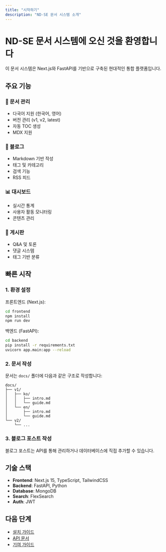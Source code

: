 ```yaml
---
title: "시작하기"
description: "ND-SE 문서 시스템 소개"
---
```


# ND-SE 문서 시스템에 오신 것을 환영합니다

이 문서 시스템은 Next.js와 FastAPI를 기반으로 구축된 현대적인 통합 플랫폼입니다.

## 주요 기능

### 📄 문서 관리
- 다국어 지원 (한국어, 영어)
- 버전 관리 (v1, v2, latest)
- 자동 TOC 생성
- MDX 지원

### 📝 블로그
- Markdown 기반 작성
- 태그 및 카테고리
- 검색 기능
- RSS 피드

### 📊 대시보드
- 실시간 통계
- 사용자 활동 모니터링
- 콘텐츠 관리

### 💬 게시판
- Q&A 및 토론
- 댓글 시스템
- 태그 기반 분류

## 빠른 시작

### 1. 환경 설정

프론트엔드 (Next.js):
```bash
cd frontend
npm install
npm run dev
```

백엔드 (FastAPI):
```bash
cd backend
pip install -r requirements.txt
uvicorn app.main:app --reload
```

### 2. 문서 작성

문서는 `docs/` 폴더에 다음과 같은 구조로 작성합니다:

```
docs/
├── v1/
│   ├── ko/
│   │   ├── intro.md
│   │   └── guide.md
│   └── en/
│       ├── intro.md
│       └── guide.md
└── v2/
    └── ...
```

### 3. 블로그 포스트 작성

블로그 포스트는 API를 통해 관리하거나 데이터베이스에 직접 추가할 수 있습니다.

## 기술 스택

- **Frontend**: Next.js 15, TypeScript, TailwindCSS
- **Backend**: FastAPI, Python
- **Database**: MongoDB
- **Search**: FlexSearch
- **Auth**: JWT

## 다음 단계

- [설치 가이드](./installation)
- [API 문서](./api)
- [기여 가이드](./contributing)
